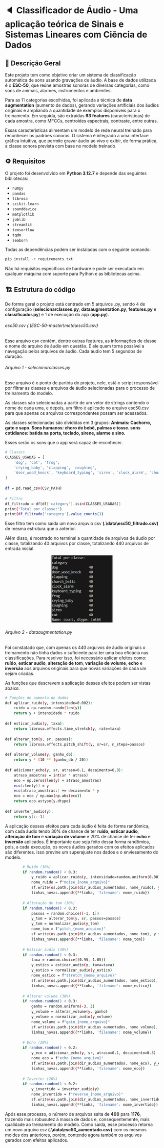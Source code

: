 # 🔈 Classificador de Áudio - Uma aplicação teórica de Sinais e Sistemas Lineares com Ciência de Dados

## 📖 Descrição Geral

Este projeto tem como objetivo criar um sistema de classificação automática de sons usando gravações de áudio. A base de dados utilizada é o **ESC-50**, que reúne amostras sonoras de diversas categorias, como sons de animais, alarmes, instrumentos e ambientes.

Para as 11 categorias escolhidas, foi aplicada a técnica de **data augmentation** (aumento de dados), gerando variações artificiais dos áudios originais e ampliando a quantidade de exemplos disponíveis para o treinamento. Em seguida, são extraídas **63 features** (características) de cada amostra, como MFCCs, centroides espectrais, contraste, entre outras.

Essas características alimentam um modelo de rede neural treinado para reconhecer os padrões sonoros. O sistema é integrado a uma interface gráfica intuitiva, que permite gravar áudio ao vivo e exibir, de forma prática, a classe sonora prevista com base no modelo treinado.


## ⚙ Requisitos

O projeto foi desenvolvido em **Python 3.12.7** e depende das seguintes bibliotecas:

- `numpy`
- `pandas`
- `librosa`
- `scikit-learn`
- `sounddevice`
- `matplotlib`
- `joblib`
- `streamlit`
- `tensorflow`
- `tqdm`
- `seaborn`

Todas as dependências podem ser instaladas com o seguinte comando:

```bash
pip install -r requirements.txt
```

Não há requisitos específicos de hardware e pode ser executado em qualquer máquina com suporte para Python e as bibliotecas acima.

## 🏗 Estrutura do código

De forma geral o projeto está centrado em 5 arquivos .py, sendo 4 de configuração (**selecionarclasses.py**, **dataaugmentation.py**, **features.py** e **classificador.py**) e 1 de execução do app (**app.py**). 

###### esc50.csv (.\ESC-50-master\meta\esc50.csv)

Esse arquivo csv contém, dentre outras features, as informações de classe e nome do arquivo de áudio em questão. É ele quem torna possível a navegação pelos arquivos de áudio. Cada áudio tem 5 segundos de duração.

###### Arquivo 1 - selecionarclasses.py
Esse arquivo é o ponto de partida do projeto, nele, está o script responsável por filtrar as classes e arquivos de áudio selecionadas para o processo de treinamento do modelo.

As classes são selecionadas a partir de um vetor de strings contendo o nome de cada uma, e depois, um filtro é aplicado no arquivo esc50.csv para que apenas os arquivos correspondentes possam ser acessados.

As classes selecionadas são divididas em 3 grupos:
**Animais: Cachorro, gato e sapo.
Sons humanos: choro de bebê, palmas e tosse.
sons cotidianos: batida na porta, teclado, sirene, alarme e sino.**

Esses serão os sons que o app será capaz de reconhecer.

```bash
# Classes
CLASSES_USADAS = [
    'dog', 'cat', 'frog',
    'crying_baby', 'clapping', 'coughing',
    'door_wood_knock', 'keyboard_typing', 'siren', 'clock_alarm', 'church_bells'
]

df = pd.read_csv(CSV_PATH)

# Filtro
df_filtrado = df[df['category'].isin(CLASSES_USADAS)]
print("Total por classe:")
print(df_filtrado['category'].value_counts())
```

Esse filtro tem como saída um novo arquvio csv **(.\data\esc50_filtrado.csv)** de mesma estrutura que o anterior. 

Além disso, é mostrado no terminal a quantidade de arquivos de áudio por classe, totalizando 40 arquivos por classe, totalizando 440 arquivos de entrada inicial.
<p align="center">
  <img src="imgs\classes.png" alt="Arquivos por classe" width="200">
</p>
 
###### Arquivo 2 - dataaugmentation.py
Foi constatado que, com apenas os 440 arquivos de áudio originais o treinamento não tinha dados o suficiente para ter uma boa eficácia nas classificações.
Para resolver isso, foi necessário aplicar efeitos como: **ruído**, **esticar audio**, **alteração de tom**, **variação de volume**, **echo** e **inversão** aos arquivos originais para que novas variações de cada um sejam criadas.

As funções que descrevem a aplicação desses efeitos podem ser vistas abaixo:
```bash
# Funções de aumento de dados
def aplicar_ruido(y, intensidade=0.002):
    ruido = np.random.randn(len(y))
    return y + intensidade * ruido

def esticar_audio(y, taxa):
    return librosa.effects.time_stretch(y, rate=taxa)

def alterar_tom(y, sr, passos):
    return librosa.effects.pitch_shift(y, sr=sr, n_steps=passos)

def alterar_volume(y, ganho_db):
    return y * (10 ** (ganho_db / 20))

def adicionar_echo(y, sr, atraso=0.1, decaimento=0.3):
    atraso_amostras = int(sr * atraso)
    eco = np.zeros(len(y) + atraso_amostras)
    eco[:len(y)] = y
    eco[atraso_amostras:] += decaimento * y
    eco = eco / np.max(np.abs(eco)) 
    return eco.astype(y.dtype)

def inverter_audio(y):
    return y[::-1]
```
A aplicação desses efeitos para cada áudio é feita de forma randômica, com cada áudio tendo 30% de chance de ter  **ruído**, **esticar audio**, **alteração de tom** e **variação de volume** e 20% de chance de ter **echo** e **inversão** aplicados.
É importante que seja feito dessa forma randômica, pois, a cada execução, os novos áudios gerados com os efeitos aplicados são diferentes. Isso previne um superajuste nos dados e o enviesamento do modelo.

```bash
        # Ruído (30%)
        if random.random() < 0.3:
            y_ruido = aplicar_ruido(y, intensidade=random.uniform(0.001, 0.003))
            nome_ruido = f"noise_{nome_arquivo}"
            sf.write(os.path.join(dir_audios_aumentados, nome_ruido), y_ruido, sr)
            linhas_novas.append({**linha, 'filename': nome_ruido})

        # Alteração de tom (30%)
        if random.random() < 0.3:
            passos = random.choice([-1, 1])
            y_tom = alterar_tom(y, sr, passos=passos)
            y_tom = normalizar_audio(y_tom)
            nome_tom = f"pitch_{nome_arquivo}"
            sf.write(os.path.join(dir_audios_aumentados, nome_tom), y_tom, sr)
            linhas_novas.append({**linha, 'filename': nome_tom})

        # Esticar áudio (30%)
        if random.random() < 0.3:
            taxa = random.choice([0.95, 1.05])
            y_estico = esticar_audio(y, taxa=taxa)
            y_estico = normalizar_audio(y_estico)
            nome_estico = f"stretch_{nome_arquivo}"
            sf.write(os.path.join(dir_audios_aumentados, nome_estico), y_estico, sr)
            linhas_novas.append({**linha, 'filename': nome_estico})

        # Alterar volume (30%)
        if random.random() < 0.3:
            ganho = random.uniform(-3, 3)
            y_volume = alterar_volume(y, ganho)
            y_volume = normalizar_audio(y_volume)
            nome_volume = f"gain_{nome_arquivo}"
            sf.write(os.path.join(dir_audios_aumentados, nome_volume), y_volume, sr)
            linhas_novas.append({**linha, 'filename': nome_volume})

        # Echo (20%)
        if random.random() < 0.2:
            y_eco = adicionar_echo(y, sr, atraso=0.1, decaimento=0.3)
            nome_eco = f"echo_{nome_arquivo}"
            sf.write(os.path.join(dir_audios_aumentados, nome_eco), y_eco, sr)
            linhas_novas.append({**linha, 'filename': nome_eco})

        # Inverter (20%)
        if random.random() < 0.2:
            y_invertido = inverter_audio(y)
            nome_invertido = f"reverse_{nome_arquivo}"
            sf.write(os.path.join(dir_audios_aumentados, nome_invertido), y_invertido, sr)
            linhas_novas.append({**linha, 'filename': nome_invertido})
```

Após esse processo, o número de arquivos salta de **400** para **1176**, trazendo mais robusutez à massa de dados e, consequentemente, mais qualidade ao treinamento do modelo.
Como saída, esse processo retorna um novo arquivo csv **(.\data\esc50_aumentado.csv)** com os mesmos moldes dos anteriores, porém, contendo agora também os arquivos gerados com efeitos aplicados.